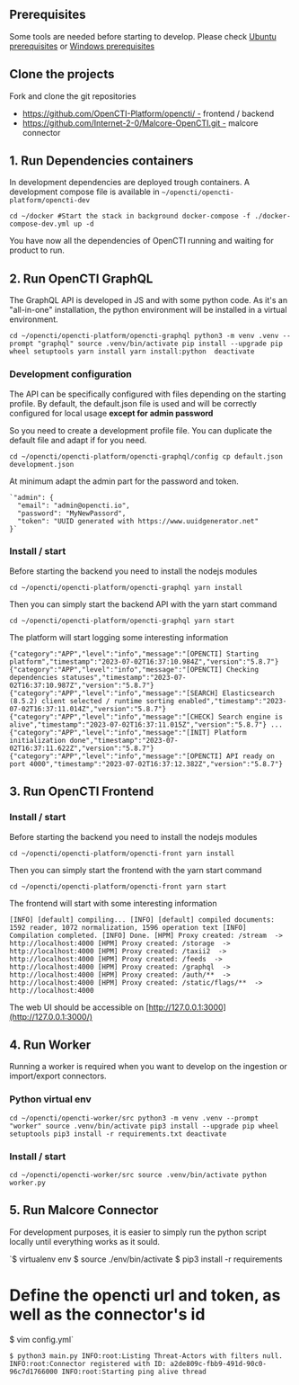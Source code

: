 ## Prerequisites

Some tools are needed before starting to develop. Please check [Ubuntu prerequisites](https://docs.opencti.io/latest/development/environment_ubuntu/) or [Windows prerequisites](https://docs.opencti.io/latest/development/environment_windows/)

## Clone the projects

Fork and clone the git repositories

- https://github.com/OpenCTI-Platform/opencti/ - frontend / backend
- https://github.com/Internet-2-0/Malcore-OpenCTI.git - malcore connector

## 1. Run Dependencies containers

In development dependencies are deployed trough containers. A development compose file is available in `~/opencti/opencti-platform/opencti-dev`

`cd ~/docker
#Start the stack in background
docker-compose -f ./docker-compose-dev.yml up -d`

You have now all the dependencies of OpenCTI running and waiting for product to run.

## 2. Run OpenCTI GraphQL

The GraphQL API is developed in JS and with some python code. As it's an "all-in-one" installation, the python environment will be installed in a virtual environment.

`cd ~/opencti/opencti-platform/opencti-graphql
python3 -m venv .venv --prompt "graphql"
source .venv/bin/activate
pip install --upgrade pip wheel setuptools
yarn install
yarn install:python 
deactivate`

### Development configuration

The API can be specifically configured with files depending on the starting profile. By default, the default.json file is used and will be correctly configured for local usage **except for admin password**

So you need to create a development profile file. You can duplicate the default file and adapt if for you need.

`cd ~/opencti/opencti-platform/opencti-graphql/config
cp default.json development.json`

At minimum adapt the admin part for the password and token.

    `"admin": {
      "email": "admin@opencti.io",
      "password": "MyNewPassord",
      "token": "UUID generated with https://www.uuidgenerator.net"
    }`

### Install / start

Before starting the backend you need to install the nodejs modules

`cd ~/opencti/opencti-platform/opencti-graphql
yarn install`

Then you can simply start the backend API with the yarn start command

`cd ~/opencti/opencti-platform/opencti-graphql
yarn start`

The platform will start logging some interesting information

`{"category":"APP","level":"info","message":"[OPENCTI] Starting platform","timestamp":"2023-07-02T16:37:10.984Z","version":"5.8.7"}
{"category":"APP","level":"info","message":"[OPENCTI] Checking dependencies statuses","timestamp":"2023-07-02T16:37:10.987Z","version":"5.8.7"}
{"category":"APP","level":"info","message":"[SEARCH] Elasticsearch (8.5.2) client selected / runtime sorting enabled","timestamp":"2023-07-02T16:37:11.014Z","version":"5.8.7"}
{"category":"APP","level":"info","message":"[CHECK] Search engine is alive","timestamp":"2023-07-02T16:37:11.015Z","version":"5.8.7"}
...
{"category":"APP","level":"info","message":"[INIT] Platform initialization done","timestamp":"2023-07-02T16:37:11.622Z","version":"5.8.7"}
{"category":"APP","level":"info","message":"[OPENCTI] API ready on port 4000","timestamp":"2023-07-02T16:37:12.382Z","version":"5.8.7"}`

## 3. Run OpenCTI Frontend

### Install / start

Before starting the backend you need to install the nodejs modules

`cd ~/opencti/opencti-platform/opencti-front
yarn install`

Then you can simply start the frontend with the yarn start command

`cd ~/opencti/opencti-platform/opencti-front
yarn start`

The frontend will start with some interesting information

`[INFO] [default] compiling...
[INFO] [default] compiled documents: 1592 reader, 1072 normalization, 1596 operation text
[INFO] Compilation completed.
[INFO] Done.
[HPM] Proxy created: /stream  -> http://localhost:4000
[HPM] Proxy created: /storage  -> http://localhost:4000
[HPM] Proxy created: /taxii2  -> http://localhost:4000
[HPM] Proxy created: /feeds  -> http://localhost:4000
[HPM] Proxy created: /graphql  -> http://localhost:4000
[HPM] Proxy created: /auth/**  -> http://localhost:4000
[HPM] Proxy created: /static/flags/**  -> http://localhost:4000`

The web UI should be accessible on [http://127.0.0.1:3000](http://127.0.0.1:3000/)

## 4. Run Worker

Running a worker is required when you want to develop on the ingestion or import/export connectors.

### Python virtual env

`cd ~/opencti/opencti-worker/src
python3 -m venv .venv --prompt "worker"
source .venv/bin/activate
pip3 install --upgrade pip wheel setuptools
pip3 install -r requirements.txt
deactivate`

### Install / start

`cd ~/opencti/opencti-worker/src
source .venv/bin/activate
python worker.py`

## 5. Run Malcore Connector

For development purposes, it is easier to simply run the python script locally until everything works as it sould.

`$ virtualenv env
$ source ./env/bin/activate
$ pip3 install -r requirements 
# Define the opencti url and token, as well as the connector's id
$ vim config.yml`

`$ python3 main.py
INFO:root:Listing Threat-Actors with filters null.
INFO:root:Connector registered with ID: a2de809c-fbb9-491d-90c0-96c7d1766000
INFO:root:Starting ping alive thread`
